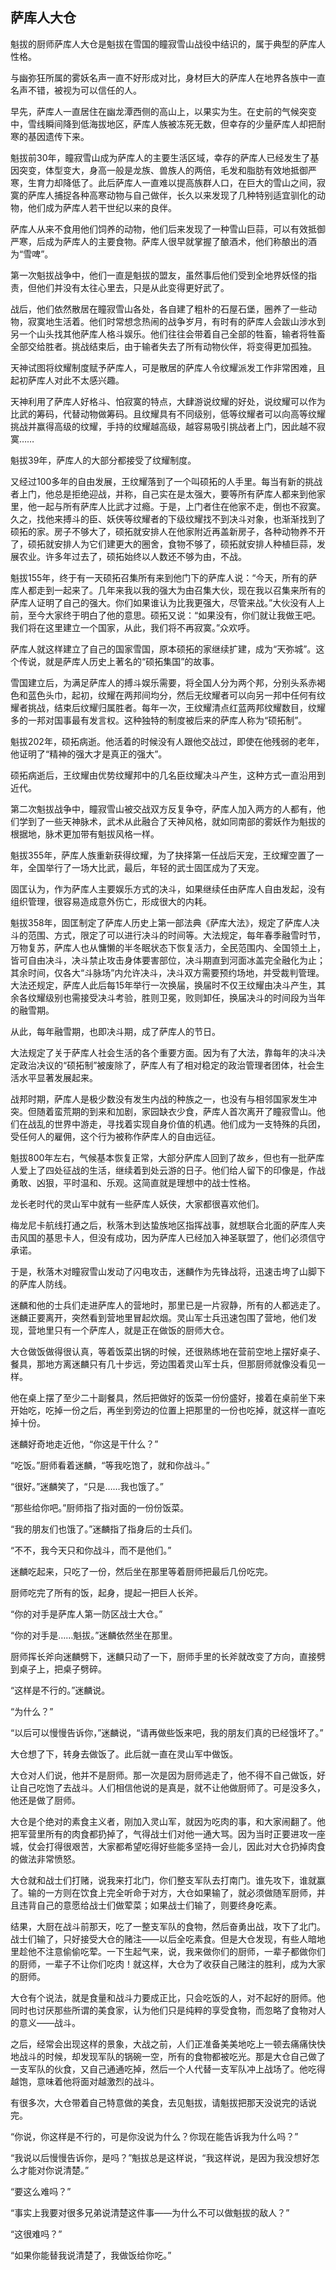 ## 萨库人大仓

魁拔的厨师萨库人大仓是魁拔在雪国的瞳寂雪山战役中结识的，属于典型的萨库人性格。

与幽弥狂所属的雾妖名声一直不好形成对比，身材巨大的萨库人在地界各族中一直名声不错，被视为可以信任的人。

早先，萨库人一直居住在幽龙潭西侧的高山上，以果实为生。在史前的气候突变中，雪线瞬间降到低海拔地区，萨库人族被冻死无数，但幸存的少量萨库人却把耐寒的基因遗传下来。

魁拔前30年，瞳寂雪山成为萨库人的主要生活区域，幸存的萨库人已经发生了基因突变，体型变大，身高一般是龙族、兽族人的两倍，毛发和脂肪有效地抵御严寒，生育力却降低了。此后萨库人一直难以提高族群人口，在巨大的雪山之间，寂寞的萨库人捕捉各种高寒动物与自己做伴，长久以来发现了几种特别适宜驯化的动物，他们成为萨库人若干世纪以来的良伴。

萨库人从来不食用他们饲养的动物，他们后来发现了一种雪山巨蒜，可以有效抵御严寒，后成为萨库人的主要食物。萨库人很早就掌握了酿酒术，他们称酿出的酒为“雪啤”。

第一次魁拔战争中，他们一直是魁拔的盟友，虽然事后他们受到全地界妖怪的指责，但他们并没有太往心里去，只是从此变得更好武了。

战后，他们依然散居在瞳寂雪山各处，各自建了粗朴的石屋石堡，圈养了一些动物，寂寞地生活着。他们时常想念热闹的战争岁月，有时有的萨库人会跋山涉水到另一个山头找其他萨库人格斗娱乐。他们往往会带着自己全部的牲畜，输者将牲畜全部交给胜者。挑战结束后，由于输者失去了所有动物伙伴，将变得更加孤独。

天神试图将纹耀制度赋予萨库人，可是散居的萨库人令纹耀派发工作非常困难，且起初萨库人对此不太感兴趣。

天神利用了萨库人好格斗、怕寂寞的特点，大肆游说纹耀的好处，说纹耀可以作为比武的筹码，代替动物做筹码。且纹耀具有不同级别，低等纹耀者可以向高等纹耀挑战并赢得高级的纹耀，手持的纹耀越高级，越容易吸引挑战者上门，因此越不寂寞……

魁拔39年，萨库人的大部分都接受了纹耀制度。

又经过100多年的自由发展，王纹耀落到了一个叫硕拓的人手里。每当有新的挑战者上门，他总是拒绝迎战，并称，自己实在是太强大，要等所有萨库人都来到他家里，他一起与所有萨库人比武才过瘾。于是，上门者住在他家不走，倒也不寂寞。久之，找他来搏斗的臣、妖侠等纹耀者的下级纹耀找不到决斗对象，也渐渐找到了硕拓的家。房子不够大了，硕拓就安排人在他家附近再盖新房子，各种动物养不开了，硕拓就安排人为它们建更大的圈舍，食物不够了，硕拓就安排人种植巨蒜，发展农业。许多年过去了，硕拓始终以人数还不够为由，不战。

魁拔155年，终于有一天硕拓召集所有来到他门下的萨库人说：“今天，所有的萨库人都走到一起来了。几年来我以我的强大为由召集大伙，现在我以召集来所有的萨库人证明了自己的强大。你们如果谁认为比我更强大，尽管来战。”大伙没有人上前，至今大家终于明白了他的意思。硕拓又说：“如果没有，你们就让我做王吧。我们将在这里建立一个国家，从此，我们将不再寂寞。”众欢呼。

萨库人就这样建立了自己的国家雪国，原本硕拓的家继续扩建，成为“天弥城”。这个传说，就是萨库人历史上著名的“硕拓集国”的故事。

雪国建立后，为满足萨库人的搏斗娱乐需要，将全国人分为两个邦，分别头系赤褐色和蓝色头巾，起初，纹耀在两邦间均分，然后无纹耀者可以向另一邦中任何有纹耀者挑战，结束后纹耀归属胜者。每年一次，王纹耀清点红蓝两邦纹耀数目，纹耀多的一邦对国事最有发言权。这种独特的制度被后来的萨库人称为“硕拓制”。

魁拔202年，硕拓病逝。他活着的时候没有人跟他交战过，即使在他残弱的老年，他证明了“精神的强大才是真正的强大”。

硕拓病逝后，王纹耀由优势纹耀邦中的几名臣纹耀决斗产生，这种方式一直沿用到近代。

第二次魁拔战争中，瞳寂雪山被交战双方反复争夺，萨库人加入两方的人都有，他们学到了一些天神脉术，武术从此融合了天神风格，就如同南部的雾妖作为魁拔的根据地，脉术更加带有魁拔风格一样。

魁拔355年，萨库人族重新获得纹耀，为了抉择第一任战后天宠，王纹耀空置了一年，全国举行了一场大比武，最后，年轻的武士固匡成为了天宠。

固匡认为，作为萨库人主要娱乐方式的决斗，如果继续任由萨库人自由发起，没有组织管理，很容易造成意外伤亡，形成很大的内耗。

魁拔358年，固匡制定了萨库人历史上第一部法典《萨库大法》，规定了萨库人决斗的范围、方式，限定了可以进行决斗的时间等。大法规定，每年春季融雪时节，万物复苏，萨库人也从慵懒的半冬眠状态下恢复活力，全民范围内、全国领土上，皆可自由决斗，决斗禁止攻击身体要害部位，决斗期直到河面冰盖完全融化为止；其余时间，仅各大“斗脉场”内允许决斗，决斗双方需要预约场地，并受裁判管理。大法还规定，萨库人此后每15年举行一次换届，换届时不仅王纹耀由决斗产生，其余各纹耀级别也需接受决斗考验，胜则卫冕，败则卸任，换届决斗的时间段为当年的融雪期。

从此，每年融雪期，也即决斗期，成了萨库人的节日。

大法规定了关于萨库人社会生活的各个重要方面。因为有了大法，靠每年的决斗决定政治决议的“硕拓制”被废除了，萨库人有了相对稳定的政治管理者团体，社会生活水平显著发展起来。

战邦时期，萨库人是极少数没有发生内战的种族之一，也没有与相邻国家发生冲突。但随着蛮荒期的到来和加剧，家园缺衣少食，萨库人首次离开了瞳寂雪山。他们在战乱的世界中游走，寻找着实现自身价值的机遇。他们成为一支特殊的兵团，受任何人的雇佣，这个行为被称作萨库人的自由远征。

魁拔800年左右，气候基本恢复正常，大部分萨库人回到了故乡，但也有一批萨库人爱上了四处征战的生活，继续着到处云游的日子。他们给人留下的印像是，作战勇敢、凶狠，平时温和、乐观。这简直就是理想中的战士性格。

龙长老时代的灵山军中就有一些萨库人妖侠，大家都很喜欢他们。

梅龙尼卡航线打通之后，秋落木到达蛰族地区指挥战事，就想联合北面的萨库人夹击风国的基思卡人，但没有成功，因为萨库人已经加入神圣联盟了，他们必须信守承诺。

于是，秋落木对瞳寂雪山发动了闪电攻击，迷麟作为先锋战将，迅速击垮了山脚下的萨库人防线。

迷麟和他的士兵们走进萨库人的营地时，那里已是一片寂静，所有的人都逃走了。迷麟正要离开，突然看到营地里冒起炊烟。灵山军士兵迅速包围了营地，他们发现，营地里只有一个萨库人，就是正在做饭的厨师大仓。

大仓做饭做得很认真，等着饭菜出锅的时候，还很熟练地在营前空地上摆好桌子、餐具，那地方离迷麟只有几十步远，旁边围着灵山军士兵，但那厨师就像没看见一样。

他在桌上摆了至少二十副餐具，然后把做好的饭菜一份份盛好，接着在桌前坐下来开始吃，吃掉一份之后，再坐到旁边的位置上把那里的一份也吃掉，就这样一直吃掉十份。

迷麟好奇地走近他，“你这是干什么？”

“吃饭。”厨师看着迷麟，“等我吃饱了，就和你战斗。”

“很好。”迷麟笑了，“只是……我也饿了。”

“那些给你吧。”厨师指了指对面的一份份饭菜。

“我的朋友们也饿了。”迷麟指了指身后的士兵们。

“不不，我今天只和你战斗，而不是他们。”

迷麟吃起来，只吃了一份，然后坐在那里等着厨师把最后几份吃完。

厨师吃完了所有的饭，起身，提起一把巨人长斧。

“你的对手是萨库人第一防区战士大仓。”

“你的对手是……魁拔。”迷麟依然坐在那里。

厨师挥长斧向迷麟劈下，迷麟只动了一下，厨师手里的长斧就改变了方向，直接劈到桌子上，把桌子劈碎。

“这样是不行的。”迷麟说。

“为什么？”

“以后可以慢慢告诉你，”迷麟说，“请再做些饭来吧，我的朋友们真的已经饿坏了。”

大仓想了下，转身去做饭了。此后就一直在灵山军中做饭。

大仓对人们说，他并不是厨师。那一次是因为厨师逃走了，他不得不自己做饭，好让自己吃饱了去战斗。人们相信他说的是真是，就不让他做厨师了。可是没多久，他还是做了厨师。

大仓是个绝对的素食主义者，刚加入灵山军，就因为吃肉的事，和大家闹翻了。他把军营里所有的肉食都扔掉了，气得战士们对他一通大骂。因为当时正要进攻一座城，仗会打得很艰苦，大家都希望吃得好些能多坚持一会儿，因此对大仓扔掉肉食的做法非常愤怒。

大仓就和战士们打赌，说我来打北门，你们整支军队去打南门。谁先攻下，谁就赢了。输的一方则在饮食上完全听命于对方，大仓如果输了，就必须做随军厨师，并且违背自己的意愿给战士们做荤菜；如果战士们输了，则要终身吃素。

结果，大厨在战斗前那天，吃了一整支军队的食物，然后奋勇出战，攻下了北门。战士们输了，只好接受大仓的赌注——以后全吃素食。但是大仓发现，有些人暗地里趁他不注意偷偷吃荤。一下生起气来，说，我来做你们的厨师，一辈子都做你们的厨师，一辈子不让你们吃肉！就这样，大仓为了收获自己赌注的胜利，成为大家的厨师。

大仓有个说法，就是食量和战斗力要成正比，只会吃饭的人，对不起好的厨师。他同时也讨厌那些所谓的美食家，认为他们只是纯粹的享受食物，而忽略了食物对人的意义——战斗。

之后，经常会出现这样的景象，大战之前，人们正准备美美地吃上一顿去痛痛快快地战斗的时候，却发现军队的锅碗一空，所有的食物都被吃光。那是大仓自己做了一支军队的伙食，又自己通通吃掉，然后一个人代替一支军队冲上战场了。他吃得越饱，意味着他将面对越激烈的战斗。

有很多次，大仓带着自己特意做的美食，去见魁拔，请魁拔把那天没说完的话说完。

“你说，你这样是不行的，可是你没说为什么？你现在能告诉我为什么吗？”

“我说以后慢慢告诉你，是吗？”魁拔总是这样说，“我这样说，是因为我没想好怎么才能对你说清楚。”

“要这么难吗？”

“事实上我要对很多兄弟说清楚这件事——为什么不可以做魁拔的敌人？”

“这很难吗？”

“如果你能替我说清楚了，我做饭给你吃。”

